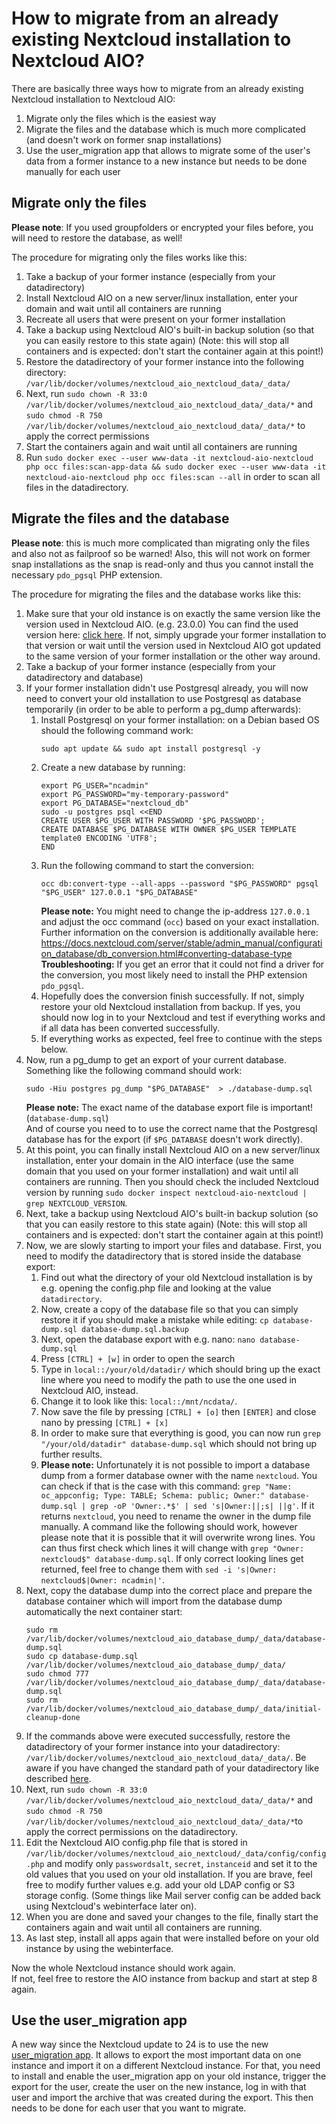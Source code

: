 # How to migrate from an already existing Nextcloud installation to Nextcloud AIO?

There are basically three ways how to migrate from an already existing Nextcloud installation to Nextcloud AIO:

1. Migrate only the files which is the easiest way
1. Migrate the files and the database which is much more complicated (and doesn't work on former snap installations)
1. Use the user_migration app that allows to migrate some of the user's data from a former instance to a new instance but needs to be done manually for each user

## Migrate only the files 
**Please note**: If you used groupfolders or encrypted your files before, you will need to restore the database, as well!

The procedure for migrating only the files works like this:
1. Take a backup of your former instance (especially from your datadirectory)
1. Install Nextcloud AIO on a new server/linux installation, enter your domain and wait until all containers are running
1. Recreate all users that were present on your former installation
1. Take a backup using Nextcloud AIO's built-in backup solution (so that you can easily restore to this state again) (Note: this will stop all containers and is expected: don't start the container again at this point!)
1. Restore the datadirectory of your former instance into the following directory: `/var/lib/docker/volumes/nextcloud_aio_nextcloud_data/_data/`
1. Next, run `sudo chown -R 33:0 /var/lib/docker/volumes/nextcloud_aio_nextcloud_data/_data/*` and `sudo chmod -R 750 /var/lib/docker/volumes/nextcloud_aio_nextcloud_data/_data/*` to apply the correct permissions
1. Start the containers again and wait until all containers are running
1. Run `sudo docker exec --user www-data -it nextcloud-aio-nextcloud php occ files:scan-app-data && sudo docker exec --user www-data -it nextcloud-aio-nextcloud php occ files:scan --all` in order to scan all files in the datadirectory.

## Migrate the files and the database
**Please note**: this is much more complicated than migrating only the files and also not as failproof so be warned! Also, this will not work on former snap installations as the snap is read-only and thus you cannot install the necessary `pdo_pgsql` PHP extension.

The procedure for migrating the files and the database works like this:
1. Make sure that your old instance is on exactly the same version like the version used in Nextcloud AIO. (e.g. 23.0.0) You can find the used version here: [click here](https://github.com/nextcloud/all-in-one/search?l=Dockerfile&q=NEXTCLOUD_VERSION&type=). If not, simply upgrade your former installation to that version or wait until the version used in Nextcloud AIO got updated to the same version of your former installation or the other way around.
1. Take a backup of your former instance (especially from your datadirectory and database)
1. If your former installation didn't use Postgresql already, you will now need to convert your old installation to use Postgresql as database temporarily (in order to be able to perform a pg_dump afterwards):
    1. Install Postgresql on your former installation: on a Debian based OS should the following command work:
        ```
        sudo apt update && sudo apt install postgresql -y
        ```
    1. Create a new database by running:
        ```
        export PG_USER="ncadmin"
        export PG_PASSWORD="my-temporary-password"
        export PG_DATABASE="nextcloud_db"
        sudo -u postgres psql <<END
        CREATE USER $PG_USER WITH PASSWORD '$PG_PASSWORD';
        CREATE DATABASE $PG_DATABASE WITH OWNER $PG_USER TEMPLATE template0 ENCODING 'UTF8';
        END
        ```
    1. Run the following command to start the conversion:
        ```
        occ db:convert-type --all-apps --password "$PG_PASSWORD" pgsql "$PG_USER" 127.0.0.1 "$PG_DATABASE"
        ```
        **Please note:** You might need to change the ip-address `127.0.0.1` and adjust the occ command (`occ`) based on your exact installation. Further information on the conversion is additionally available here: https://docs.nextcloud.com/server/stable/admin_manual/configuration_database/db_conversion.html#converting-database-type<br>
        **Troubleshooting:** If you get an error that it could not find a driver for the conversion, you most likely need to install the PHP extension `pdo_pgsql`.
    1. Hopefully does the conversion finish successfully. If not, simply restore your old Nextcloud installation from backup. If yes, you should now log in to your Nextcloud and test if everything works and if all data has been converted successfully.
    1. If everything works as expected, feel free to continue with the steps below.
1. Now, run a pg_dump to get an export of your current database. Something like the following command should work:
    ```
    sudo -Hiu postgres pg_dump "$PG_DATABASE"  > ./database-dump.sql
    ```
    **Please note:** The exact name of the database export file is important! (`database-dump.sql`)<br>
    And of course you need to to use the correct name that the Postgresql database has for the export (if `$PG_DATABASE` doesn't work directly).
1. At this point, you can finally install Nextcloud AIO on a new server/linux installation, enter your domain in the AIO interface (use the same domain that you used on your former installation) and wait until all containers are running. Then you should check the included Nextcloud version by running `sudo docker inspect nextcloud-aio-nextcloud | grep NEXTCLOUD_VERSION`.
1. Next, take a backup using Nextcloud AIO's built-in backup solution (so that you can easily restore to this state again) (Note: this will stop all containers and is expected: don't start the container again at this point!)
1. Now, we are slowly starting to import your files and database. First, you need to modify the datadirectory that is stored inside the database export:
    1. Find out what the directory of your old Nextcloud installation is by e.g. opening the config.php file and looking at the value `datadirectory`.
    1. Now, create a copy of the database file so that you can simply restore it if you should make a mistake while editing: `cp database-dump.sql database-dump.sql.backup`
    1. Next, open the database export with e.g. nano: `nano database-dump.sql`
    1. Press `[CTRL] + [w]` in order to open the search
    1. Type in `local::/your/old/datadir/` which should bring up the exact line where you need to modify the path to use the one used in Nextcloud AIO, instead.
    1. Change it to look like this: `local::/mnt/ncdata/`.
    1. Now save the file by pressing `[CTRL] + [o]` then `[ENTER]` and close nano by pressing `[CTRL] + [x]`
    1. In order to make sure that everything is good, you can now run `grep "/your/old/datadir" database-dump.sql` which should not bring up further results.<br>
    1. **Please note:** Unfortunately it is not possible to import a database dump from a former database owner with the name `nextcloud`. You can check if that is the case with this command: `grep "Name: oc_appconfig; Type: TABLE; Schema: public; Owner:" database-dump.sql | grep -oP 'Owner:.*$' | sed 's|Owner:||;s| ||g'`. If it returns `nextcloud`, you need to rename the owner in the dump file manually. A command like the following should work, however please note that it is possible that it will overwrite wrong lines. You can thus first check which lines it will change with `grep "Owner: nextcloud$" database-dump.sql`. If only correct  looking lines get returned, feel free to change them with `sed -i 's|Owner: nextcloud$|Owner: ncadmin|'`. 
1. Next, copy the database dump into the correct place and prepare the database container which will import from the database dump automatically the next container start: 
    ```
    sudo rm /var/lib/docker/volumes/nextcloud_aio_database_dump/_data/database-dump.sql
    sudo cp database-dump.sql /var/lib/docker/volumes/nextcloud_aio_database_dump/_data/
    sudo chmod 777 /var/lib/docker/volumes/nextcloud_aio_database_dump/_data/database-dump.sql
    sudo rm /var/lib/docker/volumes/nextcloud_aio_database_dump/_data/initial-cleanup-done
    ```
1. If the commands above were executed successfully, restore the datadirectory of your former instance into your datadirectory: `/var/lib/docker/volumes/nextcloud_aio_nextcloud_data/_data/`. Be aware if you have changed the standard path of your datadirectory like described [here](https://github.com/nextcloud/all-in-one#how-to-change-the-default-location-of-nextclouds-datadir).
1. Next, run `sudo chown -R 33:0 /var/lib/docker/volumes/nextcloud_aio_nextcloud_data/_data/*` and `sudo chmod -R 750 /var/lib/docker/volumes/nextcloud_aio_nextcloud_data/_data/*`to apply the correct permissions on the datadirectory.
1. Edit the Nextcloud AIO config.php file that is stored in `/var/lib/docker/volumes/nextcloud_aio_nextcloud/_data/config/config.php` and modify only `passwordsalt`, `secret`, `instanceid` and set it to the old values that you used on your old installation. If you are brave, feel free to modify further values e.g. add your old LDAP config or S3 storage config. (Some things like Mail server config can be added back using Nextcloud's webinterface later on).
1. When you are done and saved your changes to the file, finally start the containers again and wait until all containers are running.
1. As last step, install all apps again that were installed before on your old instance by using the webinterface.

Now the whole Nextcloud instance should work again.<br>
If not, feel free to restore the AIO instance from backup and start at step 8 again.

## Use the user_migration app
A new way since the Nextcloud update to 24 is to use the new [user_migration app](https://apps.nextcloud.com/apps/user_migration#app-gallery). It allows to export the most important data on one instance and import it on a different Nextcloud instance. For that, you need to install and enable the user_migration app on your old instance, trigger the export for the user, create the user on the new instance, log in with that user and import the archive that was created during the export. This then needs to be done for each user that you want to migrate.
